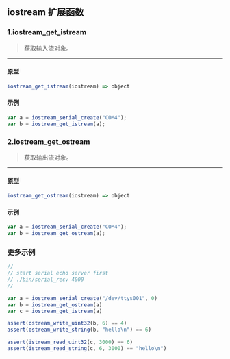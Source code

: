 ## iostream 扩展函数

### 1.iostream\_get\_istream

> 获取输入流对象。
----------------------------

#### 原型

```js
iostream_get_istream(iostream) => object
```

#### 示例

```js
var a = iostream_serial_create("COM4");
var b = iostream_get_istream(a);
```

### 2.iostream\_get\_ostream

> 获取输出流对象。
----------------------------

#### 原型

```js
iostream_get_ostream(iostream) => object
```

#### 示例

```js
var a = iostream_serial_create("COM4");
var b = iostream_get_ostream(a);
```

### 更多示例
```js
//
// start serial echo server first
// ./bin/serial_recv 4000
//

var a = iostream_serial_create("/dev/ttys001", 0)
var b = iostream_get_ostream(a)
var c = iostream_get_istream(a)

assert(ostream_write_uint32(b, 6) == 4)
assert(ostream_write_string(b, "hello\n") == 6)

assert(istream_read_uint32(c, 3000) == 6)
assert(istream_read_string(c, 6, 3000) == "hello\n")

```

